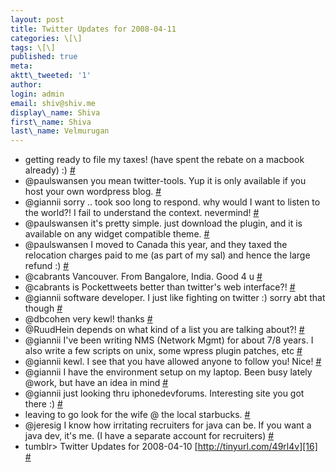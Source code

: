```yaml
---
layout: post
title: Twitter Updates for 2008-04-11
categories: \[\]
tags: \[\]
published: true
meta:
aktt\_tweeted: '1'
author:
login: admin
email: shiv@shiv.me
display\_name: Shiva
first\_name: Shiva
last\_name: Velmurugan
---
```


* getting ready to file my taxes! (have spent the rebate on a macbook already) :) [\#][0]
* @paulswansen you mean twitter-tools. Yup it is only available if you host your own wordpress blog. [\#][1]
* @giannii sorry .. took soo long to respond. why would I want to listen to the world?! I fail to understand the context. nevermind! [\#][2]
* @paulswansen it's pretty simple. just download the plugin, and it is available on any widget compatible theme. [\#][3]
* @paulswansen I moved to Canada this year, and they taxed the relocation charges paid to me (as part of my sal) and hence the large refund :) [\#][4]
* @cabrants Vancouver. From Bangalore, India. Good 4 u [\#][5]
* @cabrants is Pockettweets better than twitter's web interface?! [\#][6]
* @giannii software developer. I just like fighting on twitter :) sorry abt that though [\#][7]
* @dbcohen very kewl! thanks [\#][8]
* @RuudHein depends on what kind of a list you are talking about?! [\#][9]
* @giannii I've been writing NMS (Network Mgmt) for about 7/8 years. I also write a few scripts on unix, some wpress plugin patches, etc [\#][10]
* @giannii kewl. I see that you have allowed anyone to follow you! Nice! [\#][11]
* @giannii I have the environment setup on my laptop. Been busy lately @work, but have an idea in mind [\#][12]
* @giannii just looking thru iphonedevforums. Interesting site you got there :) [\#][13]
* leaving to go look for the wife @ the local starbucks. [\#][14]
* @jeresig I know how irritating recruiters for java can be. If you want a java dev, it's me. (I have a separate account for recruiters) [\#][15]
* tumblr\> Twitter Updates for 2008-04-10 [http://tinyurl.com/49rl4v][16] [\#][17]


[0]: http://twitter.com/shvelmur/statuses/786877495
[1]: http://twitter.com/shvelmur/statuses/786878513
[2]: http://twitter.com/shvelmur/statuses/786879465
[3]: http://twitter.com/shvelmur/statuses/786880317
[4]: http://twitter.com/shvelmur/statuses/786881145
[5]: http://twitter.com/shvelmur/statuses/786884416
[6]: http://twitter.com/shvelmur/statuses/786886415
[7]: http://twitter.com/shvelmur/statuses/786887467
[8]: http://twitter.com/shvelmur/statuses/786887557
[9]: http://twitter.com/shvelmur/statuses/786890144
[10]: http://twitter.com/shvelmur/statuses/786891310
[11]: http://twitter.com/shvelmur/statuses/786893533
[12]: http://twitter.com/shvelmur/statuses/786894478
[13]: http://twitter.com/shvelmur/statuses/786894945
[14]: http://twitter.com/shvelmur/statuses/786895778
[15]: http://twitter.com/shvelmur/statuses/787009574
[16]: http://tinyurl.com/49rl4v
[17]: http://twitter.com/shvelmur/statuses/787015257